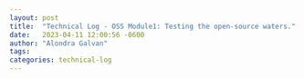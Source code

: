 ```yaml
---
layout: post
title:  "Technical Log - OSS Module1: Testing the open-source waters."
date:   2023-04-11 12:00:56 -0600
author: "Alondra Galvan"
tags:
categories: technical-log
---
```


